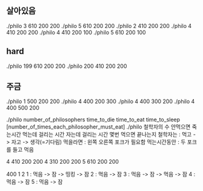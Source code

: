 ## 살아있음
./philo 3 610 200 200
./philo 5 610 200 200
./philo 2 410 200 200
./philo 4 410 200 200
./philo 4 410 200 100
./philo 5 610 200 100

## hard
./philo 199 610 200 200
./philo 200 410 200 200

## 주금
./philo 1 500 200 200
./philo 4 400 200 300
./philo 4 400 300 200
./philo 4 400 500 200


./philo number_of_philosophers time_to_die    time_to_eat     time_to_sleep [number_of_times_each_philosopher_must_eat]
./philo 철학자의 수               안먹으면 죽는시간  먹는데 걸리는 시간   자는데 걸리는 시간  몇번 먹으면 끝나는지
철학자는 : 먹고 -> 자고 -> 생각(=기다림)
먹을라면 : 왼쪽 오른쪽 포크가 필요함
먹는시간동안 : 두 포크를 들고 먹음

4 410 200 200
4 310 200 200
5 610 200 200

400
    1   2
1 : 먹음 -> 잠 -> 띵킹 -> 잠
2 :     먹음 -> 잠
3 : 먹음 -> 잠 -> 먹음 -> 잠
4 :     먹음 -> 잠
5 :             먹음 -> 잠